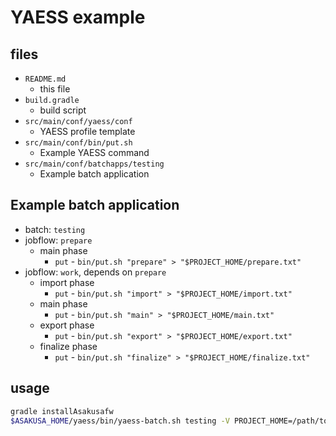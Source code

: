 # YAESS example

## files

* `README.md`
  * this file
* `build.gradle`
  * build script
* `src/main/conf/yaess/conf`
  * YAESS profile template
* `src/main/conf/bin/put.sh`
  * Example YAESS command
* `src/main/conf/batchapps/testing`
  * Example batch application

## Example batch application

* batch: `testing`
* jobflow: `prepare`
  * main phase
    * `put` - `bin/put.sh "prepare" > "$PROJECT_HOME/prepare.txt"`
* jobflow: `work`, depends on `prepare`
  * import phase
    * `put` - `bin/put.sh "import" > "$PROJECT_HOME/import.txt"`
  * main phase
    * `put` - `bin/put.sh "main" > "$PROJECT_HOME/main.txt"`
  * export phase
    * `put` - `bin/put.sh "export" > "$PROJECT_HOME/export.txt"`
  * finalize phase
    * `put` - `bin/put.sh "finalize" > "$PROJECT_HOME/finalize.txt"`

## usage

```sh
gradle installAsakusafw
$ASAKUSA_HOME/yaess/bin/yaess-batch.sh testing -V PROJECT_HOME=/path/to/project
```
